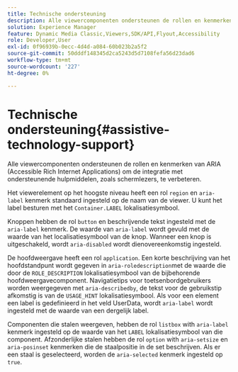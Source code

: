 ```yaml
---
title: Technische ondersteuning
description: Alle viewercomponenten ondersteunen de rollen en kenmerken van ARIA (Accessible Rich Internet Applications) om de integratie met ondersteunende hulpmiddelen, zoals schermlezers, te verbeteren.
solution: Experience Manager
feature: Dynamic Media Classic,Viewers,SDK/API,Flyout,Accessibility
role: Developer,User
exl-id: 0f96939b-0ecc-4d4d-a084-60b023b2a5f2
source-git-commit: 50dddf148345d2ca5243d5d7108fefa56d23dad6
workflow-type: tm+mt
source-wordcount: '227'
ht-degree: 0%

---
```


# Technische ondersteuning{#assistive-technology-support}

Alle viewercomponenten ondersteunen de rollen en kenmerken van ARIA (Accessible Rich Internet Applications) om de integratie met ondersteunende hulpmiddelen, zoals schermlezers, te verbeteren.

Het viewerelement op het hoogste niveau heeft een rol `region` en `aria-label` kenmerk standaard ingesteld op de naam van de viewer. U kunt het label besturen met het `Container.LABEL` lokalisatiesymbool.

Knoppen hebben de rol `button` en beschrijvende tekst ingesteld met de `aria-label` kenmerk. De waarde van `aria-label` wordt gevuld met de waarde van het localisatiesymbool van de knop. Wanneer een knop is uitgeschakeld, wordt `aria-disabled` wordt dienovereenkomstig ingesteld.

De hoofdweergave heeft een rol `application`. Een korte beschrijving van het hoofdstandpunt wordt gegeven in `aria-roledescription`met de waarde die door de `ROLE_DESCRIPTION` lokalisatiesymbool van de bijbehorende hoofdweergavecomponent. Navigatietips voor toetsenbordgebruikers worden weergegeven met `aria-describedby`, de tekst voor de gebruikstip afkomstig is van de `USAGE_HINT` lokalisatiesymbool. Als voor een element een label is gedefinieerd in het veld UserData, wordt `aria-label` wordt ingesteld met de waarde van een dergelijk label.

Componenten die stalen weergeven, hebben de rol `listbox` with `aria-label` kenmerk ingesteld op de waarde van het `LABEL` lokalisatiesymbool van die component. Afzonderlijke stalen hebben de rol `option` with `aria-setsize` en `aria-posinset` kenmerken die de staalpositie in de set beschrijven. Als er een staal is geselecteerd, worden de `aria-selected` kenmerk ingesteld op `true`.

